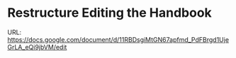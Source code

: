 # Restructure Editing the Handbook

URL: https://docs.google.com/document/d/11RBDsgiMtGN67apfmd_PdFBrgd1UjeGrLA_eQi9jbVM/edit
